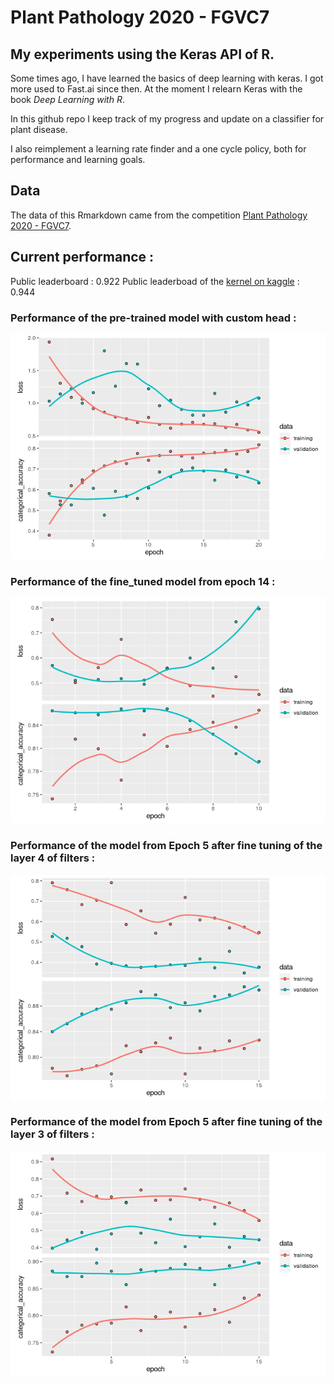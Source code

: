 # Plant Pathology 2020 - FGVC7

## My experiments using the Keras API of R. 

Some times ago, I have learned the basics of deep learning with keras. I got more used to Fast.ai since then.
At the moment I relearn Keras with the book *Deep Learning with R*. 

In this github repo I keep track of my progress and update on a classifier for plant disease.

I also reimplement a learning rate finder and a one cycle policy, both for performance and learning goals.

## Data

The data of this Rmarkdown came from the competition [Plant Pathology 2020 - FGVC7](https://www.kaggle.com/c/plant-pathology-2020-fgvc7). 

## Current performance :

Public leaderboard : 0.922
Public leaderboad of the [kernel on kaggle](https://www.kaggle.com/cdk292/simple-resnet50-lr-finder-and-cyclic-lr-with-r) : 0.944

### Performance of the pre-trained model with custom head : 

![Train and Val loss and accuracy](https://github.com/Cdk29/Plant-Pathology/blob/master/resnet50-lr-finder-and-cyclic-lr-with-r_files/figure-gfm/plot_perforance-1.png)


### Performance of the fine_tuned model from epoch 14 : 

![Train and Val loss and accuracy](https://github.com/Cdk29/Plant-Pathology/blob/master/Fine-tuning_files/figure-gfm/history_model_epoch_8-1.png)

### Performance of the model from Epoch 5 after fine tuning of the layer 4 of filters :

![Train and Val loss and accuracy](https://github.com/Cdk29/Plant-Pathology/blob/master/Fine-tune-layer-4_files/figure-gfm/history_model_fine_tuned_res4a-1.png)

### Performance of the model from Epoch 5 after fine tuning of the layer 3 of filters :

![Train and Val loss and accuracy](https://github.com/Cdk29/Plant-Pathology/blob/master/Fine-tune-layer-4_files/figure-gfm/history_model_fine_tuned_res3a-1.png)


